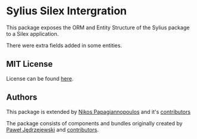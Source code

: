 Sylius Silex Intergration
========================

This package exposes the ORM and Entity Structure of the Sylius package to a Silex application.

There were extra fields added in some entities.


MIT License
-----------

License can be found [here](LICENSE).

Authors
-------

This package is extended by [Nikos Papagiannopoulos](https://nikospapagiannopoulos.com) and it's [contributors](https://gitlab.com/printplanet-team/pp-team/printplanet-sylius/-/graphs/master)

The package consists of components and bundles originally created by [Paweł Jędrzejewski](https://pjedrzejewski.com) and [contributors](https://github.com/Sylius/Sylius/contributors).